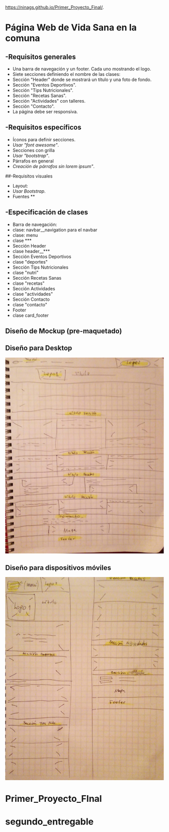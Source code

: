 https://ninags.github.io/Primer_Proyecto_Final/.


# Página Web de Vida Sana en la comuna


## -Requisitos generales
  - Una barra de navegación y un footer. Cada uno mostrando el logo.  
  - Siete secciones definiendo el nombre de las clases:
  - Sección "Header" donde se mostrará un título y una foto de fondo.
  - Sección "Eventos Deportivos".
  - Sección "Tips Nutricionales".
  - Sección "Recetas Sanas".
  - Sección "Actividades" con talleres.
  - Sección "Contacto".
  - La página debe ser responsiva.

## -Requisitos específicos
- Íconos para definir secciones.
 - *Usar "font awesome"*.
- Secciones con grilla
 - *Usar "bootstrap"*.
- Párrafos en general
 - *Creación de párrafos sin lorem ipsum"*. 
 
##-Requisitos visuales

- Layout:
 - *Usar Bootstrap*.
- Fuentes **
 
## -Especificación de clases

- Barra de navegación:
 - clase: navbar__navigation para el navbar
 - clase: menu
 - clase ***
- Sección Header 
 - clase header__***
- Sección Eventos Deportivos
 - clase "deportes"
- Sección Tips Nutricionales
 - clase "nutri"
- Sección Recetas Sanas
 - clase "recetas"
- Sección Actividades
 - clase "actividades"
- Sección Contacto
- clase "contacto"
- Footer
 - clase card_footer

## Diseño de Mockup (pre-maquetado)



## Diseño para Desktop

![](assets/mockup/pre-maqueta-desktop.jpeg)




## Diseño para dispositivos móviles

![](assets/mockup/pre-maqueta-movil.jpeg)
# Primer_Proyecto_FInal
# segundo_entregable
